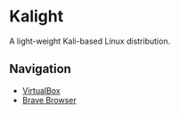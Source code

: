 # Kalight
A light-weight Kali-based Linux distribution.

## Navigation
* [VirtualBox](VirtualBox.md)
* [Brave Browser](BraveBrowser.md)

